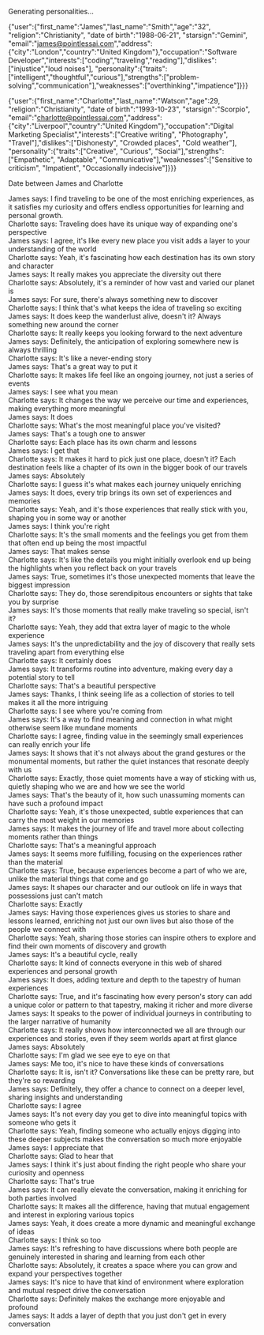 Generating personalities...

{"user":{"first_name":"James","last_name":"Smith","age":"32", "religion":"Christianity", "date of birth":"1988-06-21", "starsign":"Gemini", "email":"james@pointlessai.com","address":{"city":"London","country":"United Kingdom"},"occupation":"Software Developer","interests":["coding","traveling","reading"],"dislikes":["injustice","loud noises"], "personality":{"traits":["intelligent","thoughtful","curious"],"strengths":["problem-solving","communication"],"weaknesses":["overthinking","impatience"]}}}

{"user":{"first_name":"Charlotte","last_name":"Watson","age":29, "religion":"Christianity", "date of birth":"1993-10-23", "starsign":"Scorpio", "email":"charlotte@pointlessai.com","address":{"city":"Liverpool","country":"United Kingdom"},"occupation":"Digital Marketing Specialist","interests":["Creative writing", "Photography", "Travel"],"dislikes":["Dishonesty", "Crowded places", "Cold weather"], "personality":{"traits":["Creative", "Curious", "Social"],"strengths":["Empathetic", "Adaptable", "Communicative"],"weaknesses":["Sensitive to criticism", "Impatient", "Occasionally indecisive"]}}}

Date between James and Charlotte

James says: I find traveling to be one of the most enriching experiences, as it satisfies my curiosity and offers endless opportunities for learning and personal growth.  
Charlotte says: Traveling does have its unique way of expanding one's perspective  
James says: I agree, it's like every new place you visit adds a layer to your understanding of the world  
Charlotte says: Yeah, it's fascinating how each destination has its own story and character  
James says: It really makes you appreciate the diversity out there  
Charlotte says: Absolutely, it's a reminder of how vast and varied our planet is  
James says: For sure, there's always something new to discover  
Charlotte says: I think that's what keeps the idea of traveling so exciting  
James says: It does keep the wanderlust alive, doesn't it? Always something new around the corner  
Charlotte says: It really keeps you looking forward to the next adventure  
James says: Definitely, the anticipation of exploring somewhere new is always thrilling  
Charlotte says: It's like a never-ending story  
James says: That's a great way to put it  
Charlotte says: It makes life feel like an ongoing journey, not just a series of events  
James says: I see what you mean  
Charlotte says: It changes the way we perceive our time and experiences, making everything more meaningful  
James says: It does  
Charlotte says: What's the most meaningful place you've visited?  
James says: That's a tough one to answer  
Charlotte says: Each place has its own charm and lessons  
James says: I get that  
Charlotte says: It makes it hard to pick just one place, doesn't it? Each destination feels like a chapter of its own in the bigger book of our travels  
James says: Absolutely  
Charlotte says: I guess it's what makes each journey uniquely enriching  
James says: It does, every trip brings its own set of experiences and memories  
Charlotte says: Yeah, and it's those experiences that really stick with you, shaping you in some way or another  
James says: I think you're right  
Charlotte says: It's the small moments and the feelings you get from them that often end up being the most impactful  
James says: That makes sense  
Charlotte says: It's like the details you might initially overlook end up being the highlights when you reflect back on your travels  
James says: True, sometimes it's those unexpected moments that leave the biggest impression  
Charlotte says: They do, those serendipitous encounters or sights that take you by surprise  
James says: It's those moments that really make traveling so special, isn't it?  
Charlotte says: Yeah, they add that extra layer of magic to the whole experience  
James says: It's the unpredictability and the joy of discovery that really sets traveling apart from everything else  
Charlotte says: It certainly does  
James says: It transforms routine into adventure, making every day a potential story to tell  
Charlotte says: That's a beautiful perspective  
James says: Thanks, I think seeing life as a collection of stories to tell makes it all the more intriguing  
Charlotte says: I see where you're coming from  
James says: It's a way to find meaning and connection in what might otherwise seem like mundane moments  
Charlotte says: I agree, finding value in the seemingly small experiences can really enrich your life  
James says: It shows that it's not always about the grand gestures or the monumental moments, but rather the quiet instances that resonate deeply with us  
Charlotte says: Exactly, those quiet moments have a way of sticking with us, quietly shaping who we are and how we see the world  
James says: That's the beauty of it, how such unassuming moments can have such a profound impact  
Charlotte says: Yeah, it's those unexpected, subtle experiences that can carry the most weight in our memories  
James says: It makes the journey of life and travel more about collecting moments rather than things  
Charlotte says: That's a meaningful approach  
James says: It seems more fulfilling, focusing on the experiences rather than the material  
Charlotte says: True, because experiences become a part of who we are, unlike the material things that come and go  
James says: It shapes our character and our outlook on life in ways that possessions just can't match  
Charlotte says: Exactly  
James says: Having those experiences gives us stories to share and lessons learned, enriching not just our own lives but also those of the people we connect with  
Charlotte says: Yeah, sharing those stories can inspire others to explore and find their own moments of discovery and growth  
James says: It's a beautiful cycle, really  
Charlotte says: It kind of connects everyone in this web of shared experiences and personal growth  
James says: It does, adding texture and depth to the tapestry of human experiences  
Charlotte says: True, and it's fascinating how every person's story can add a unique color or pattern to that tapestry, making it richer and more diverse  
James says: It speaks to the power of individual journeys in contributing to the larger narrative of humanity  
Charlotte says: It really shows how interconnected we all are through our experiences and stories, even if they seem worlds apart at first glance  
James says: Absolutely  
Charlotte says: I'm glad we see eye to eye on that  
James says: Me too, it's nice to have these kinds of conversations  
Charlotte says: It is, isn't it? Conversations like these can be pretty rare, but they're so rewarding  
James says: Definitely, they offer a chance to connect on a deeper level, sharing insights and understanding  
Charlotte says: I agree  
James says: It's not every day you get to dive into meaningful topics with someone who gets it  
Charlotte says: Yeah, finding someone who actually enjoys digging into these deeper subjects makes the conversation so much more enjoyable  
James says: I appreciate that  
Charlotte says: Glad to hear that  
James says: I think it's just about finding the right people who share your curiosity and openness  
Charlotte says: That's true  
James says: It can really elevate the conversation, making it enriching for both parties involved  
Charlotte says: It makes all the difference, having that mutual engagement and interest in exploring various topics  
James says: Yeah, it does create a more dynamic and meaningful exchange of ideas  
Charlotte says: I think so too  
James says: It's refreshing to have discussions where both people are genuinely interested in sharing and learning from each other  
Charlotte says: Absolutely, it creates a space where you can grow and expand your perspectives together  
James says: It's nice to have that kind of environment where exploration and mutual respect drive the conversation  
Charlotte says: Definitely makes the exchange more enjoyable and profound  
James says: It adds a layer of depth that you just don't get in every conversation  
